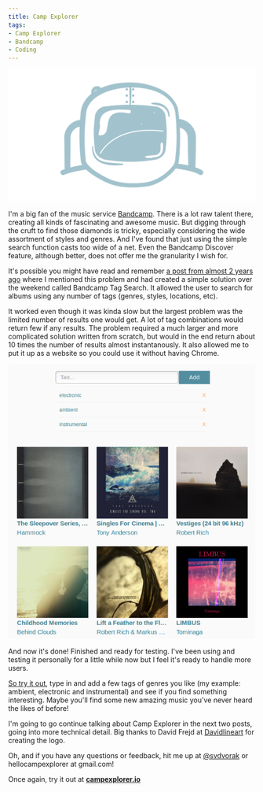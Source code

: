 ```yaml
---
title: Camp Explorer
tags:
- Camp Explorer
- Bandcamp
- Coding
---
```


[![noBorderImage](/images/campexplorer.png)](/images/campexplorer.png)

I'm a big fan of the music service [Bandcamp](http://bandcamp.com). There is a lot raw talent there, creating all kinds of fascinating and awesome music. But digging through the cruft to find those diamonds is tricky, especially considering the wide assortment of styles and genres. And I've found that just using the simple search function casts too wide of a net. Even the Bandcamp Discover feature, although better, does not offer me the granularity I wish for.

It's possible you might have read and remember [a post from almost 2 years ago](http://svdvorak.github.io/2015/10/01/Tagging_along.html) where I mentioned this problem and had created a simple solution over the weekend called Bandcamp Tag Search. It allowed the user to search for albums using any number of tags (genres, styles, locations, etc).


It worked even though it was kinda slow but the largest problem was the limited number of results one would get. A lot of tag combinations would return few if any results. The problem required a much larger and more complicated solution written from scratch, but would in the end return about 10 times the number of results almost instantanously. It also allowed me to put it up as a website so you could use it without having Chrome.

[![noBorderImage](/images/campexplorer_screenshot.png)](/images/campexplorer.png)

And now it's done! Finished and ready for testing. I've been using and testing it personally for a little while now but I feel it's ready to handle more users.

[So try it out](http://campexplorer.io), type in and add a few tags of genres you like (my example: ambient, electronic and instrumental) and see if you find something interesting. Maybe you'll find some new amazing music you've never heard the likes of before!

I'm going to go continue talking about Camp Explorer in the next two posts, going into more technical detail. Big thanks to David Frejd at [Davidlineart](http://davidlineart.com/) for creating the logo.

Oh, and if you have any questions or feedback, hit me up at [@svdvorak](https://twitter.com/svdvorak) or hellocampexplorer at gmail.com!


Once again, try it out at **[campexplorer.io](http://campexplorer.io)**
